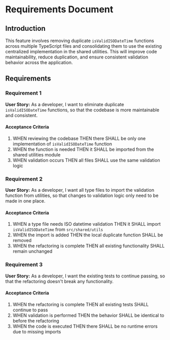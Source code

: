 # Requirements Document

## Introduction

This feature involves removing duplicate `isValidISODateTime` functions across multiple TypeScript files and consolidating them to use the existing centralized implementation in the shared utilities. This will improve code maintainability, reduce duplication, and ensure consistent validation behavior across the application.

## Requirements

### Requirement 1

**User Story:** As a developer, I want to eliminate duplicate `isValidISODateTime` functions, so that the codebase is more maintainable and consistent.

#### Acceptance Criteria

1. WHEN reviewing the codebase THEN there SHALL be only one implementation of `isValidISODateTime` function
2. WHEN the function is needed THEN it SHALL be imported from the shared utilities module
3. WHEN validation occurs THEN all files SHALL use the same validation logic

### Requirement 2

**User Story:** As a developer, I want all type files to import the validation function from utilities, so that changes to validation logic only need to be made in one place.

#### Acceptance Criteria

1. WHEN a type file needs ISO datetime validation THEN it SHALL import `isValidISODateTime` from `src/shared/utils`
2. WHEN the import is added THEN the local duplicate function SHALL be removed
3. WHEN the refactoring is complete THEN all existing functionality SHALL remain unchanged

### Requirement 3

**User Story:** As a developer, I want the existing tests to continue passing, so that the refactoring doesn't break any functionality.

#### Acceptance Criteria

1. WHEN the refactoring is complete THEN all existing tests SHALL continue to pass
2. WHEN validation is performed THEN the behavior SHALL be identical to before the refactoring
3. WHEN the code is executed THEN there SHALL be no runtime errors due to missing imports
